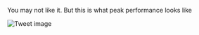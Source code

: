 You may not like it. But this is what peak performance looks like


![Tweet image](/asset/crosspoast/GlodpJoaAAA7bjJ.jpg)

